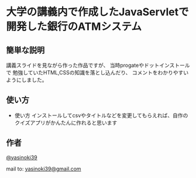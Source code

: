 # 大学の講義内で作成したJavaServletで開発した銀行のATMシステム

## 簡単な説明
講義スライドを見ながら作った作品ですが、
当時progateやドットインストールで
勉強していたHTML,CSSの知識を落とし込んだり、
コメントをわかりやすいようにしました。
 
## 使い方
 
- 使い方 インストールしてcsvやタイトルなどを変更してもらえれば、自作のクイズアプリがかんたんに作れると思います
 
## 作者
 
[@yasinoki39](https://twitter.com/yasinoki39)

mail to: yasinoki39@gmail.com
 
